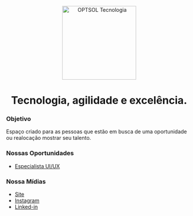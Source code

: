 <!-- PROJECT LOGO -->
<p align="center">
  <img src="https://avatars.githubusercontent.com/u/72532425?s=400&u=6f2b4bd631d024a2555fd19fa1591bd97483157e&v=4" width="200" alt="OPTSOL Tecnologia">
</p>
<h1 align="center">Tecnologia, agilidade e excelência.</h1>

### Objetivo

Espaço criado para as pessoas que estão em busca de uma oportunidade ou realocação mostrar seu talento.

### Nossas Oportunidades

- [Especialista UI/UX](https://github.com/optsoldev/optsol-challenges/tree/master/ui_ux)

### Nossa Mídias

* [Site](https://www.optsol.com.br/)
* [Instagram](https://www.instagram.com/optsoltecnologia/?hl=pt-br)
* [Linked-in](https://www.linkedin.com/company/optsoltecnologia/about/)
